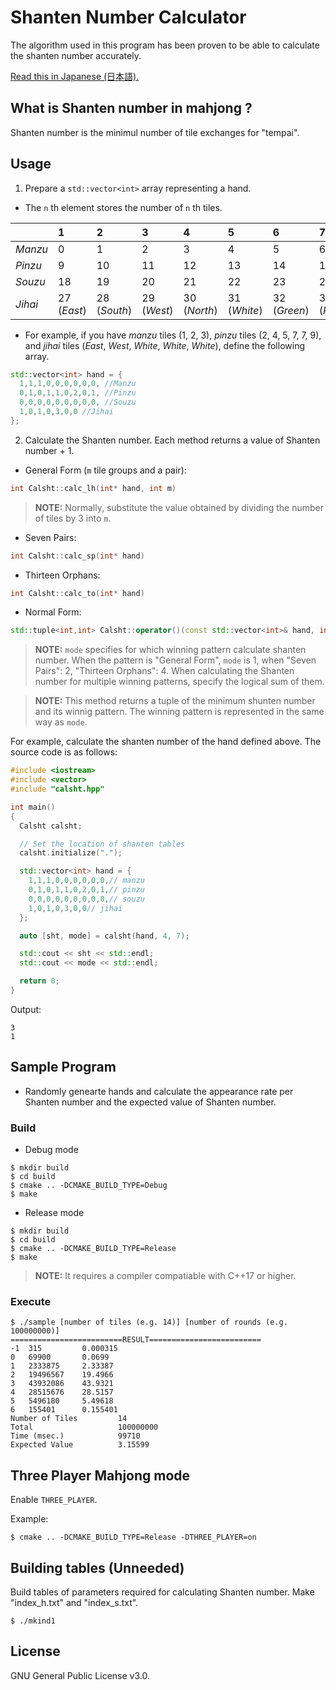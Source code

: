 # Shanten Number Calculator
The algorithm used in this program has been proven to be able to calculate the shanten number accurately.

[Read this in Japanese (日本語).](README.ja.md)

## What is Shanten number in mahjong ?
Shanten number is the minimul number of tile exchanges for "tempai".

## Usage
1. Prepare a `std::vector<int>` array representing a hand.
- The `n` th element stores the number of `n` th tiles.

||1|2|3|4|5|6|7|8|9|
|:--|:--|:--|:--|:--|:--|:--|:--|:--|:--|
|*Manzu*|0|1|2|3|4|5|6|7|8|
|*Pinzu*|9|10|11|12|13|14|15|16|17|
|*Souzu*|18|19|20|21|22|23|24|25|26|
|*Jihai*|27 (*East*)|28 (*South*)|29 (*West*)|30 (*North*)|31 (*White*)|32 (*Green*)|33 (*Red*)|||

- For example, if you have *manzu* tiles (1, 2, 3), *pinzu* tiles (2, 4, 5, 7, 7, 9), and *jihai* tiles (*East*, *West*, *White*, *White*, *White*), define the following array.

```cpp
std::vector<int> hand = {
  1,1,1,0,0,0,0,0,0, //Manzu
  0,1,0,1,1,0,2,0,1, //Pinzu
  0,0,0,0,0,0,0,0,0, //Souzu
  1,0,1,0,3,0,0 //Jihai
};
```

2. Calculate the Shanten number. Each method returns a value of Shanten number + 1.
- General Form (`m` tile groups and a pair):
```cpp
int Calsht::calc_lh(int* hand, int m)
```

> **NOTE:** Normally, substitute the value obtained by dividing the number of tiles by 3 into `m`.

- Seven Pairs:
```cpp
int Calsht::calc_sp(int* hand)
```
- Thirteen Orphans:
```cpp
int Calsht::calc_to(int* hand)
```
- Normal Form:
```cpp
std::tuple<int,int> Calsht::operator()(const std::vector<int>& hand, int m, int mode)
```
> **NOTE:** `mode` specifies for which winning pattern calculate shanten number. When the pattern is "General Form", `mode` is 1, when "Seven Pairs": 2, "Thirteen Orphans": 4. When calculating the Shanten number for multiple winning patterns, specify the logical sum of them.

> **NOTE:** This method returns a tuple of the minimum shunten number and its winnig pattern. The winning pattern is represented in the same way as `mode`.

For example, calculate the shanten number of the hand defined above. The source code is as follows:

```cpp
#include <iostream>
#include <vector>
#include "calsht.hpp"

int main()
{
  Calsht calsht;

  // Set the location of shanten tables
  calsht.initialize(".");

  std::vector<int> hand = {
    1,1,1,0,0,0,0,0,0,// manzu
    0,1,0,1,1,0,2,0,1,// pinzu
    0,0,0,0,0,0,0,0,0,// souzu
    1,0,1,0,3,0,0// jihai
  };

  auto [sht, mode] = calsht(hand, 4, 7);

  std::cout << sht << std::endl;
  std::cout << mode << std::endl;

  return 0;
}
```
Output:
```
3
1
```

## Sample Program
- Randomly genearte hands and calculate the appearance rate per Shanten number and the expected value of Shanten number.

### Build
- Debug mode
```
$ mkdir build
$ cd build
$ cmake .. -DCMAKE_BUILD_TYPE=Debug
$ make
```

- Release mode
```
$ mkdir build
$ cd build
$ cmake .. -DCMAKE_BUILD_TYPE=Release
$ make
```
> **NOTE:** It requires a compiler compatiable with C++17 or higher.

### Execute
```
$ ./sample [number of tiles (e.g. 14)] [number of rounds (e.g. 100000000)]
=========================RESULT=========================
-1  315         0.000315
0   69900       0.0699
1   2333875     2.33387
2   19496567    19.4966
3   43932086    43.9321
4   28515676    28.5157
5   5496180     5.49618
6   155401      0.155401
Number of Tiles         14
Total                   100000000
Time (msec.)            99710
Expected Value          3.15599
```

## Three Player Mahjong mode
Enable `THREE_PLAYER`.

Example:
```
$ cmake .. -DCMAKE_BUILD_TYPE=Release -DTHREE_PLAYER=on
```

## Building tables (Unneeded)
Build tables of parameters required for calculating Shanten number. Make "index_h.txt" and "index_s.txt".

```
$ ./mkind1
```

## License
GNU General Public License v3.0.
